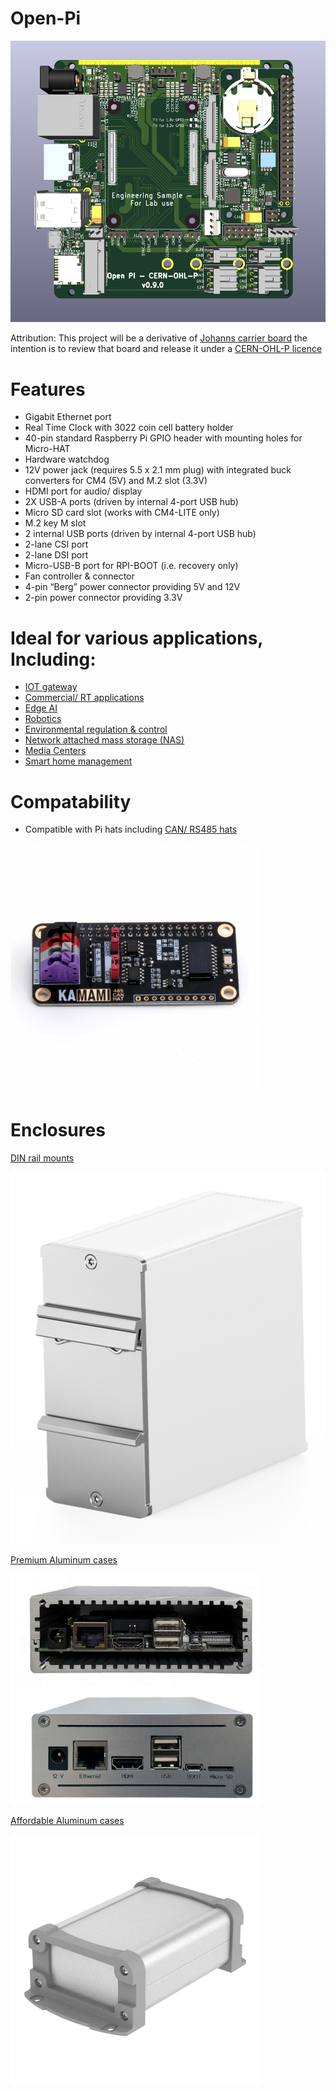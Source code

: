 # Open-Pi

![img](https://raw.githubusercontent.com/samuk/Open-Pi/main/v1/images/Engineering-sample.png)

Attribution: This project will be a derivative of [Johanns carrier board](https://github.com/geerlingguy/raspberry-pi-pcie-devices/issues/540) the intention is to review that board and release it under a [CERN-OHL-P licence](https://ohwr.org/cern_ohl_p_v2.txt)


# Features

   - Gigabit Ethernet port
  -  Real Time Clock with 3022 coin cell battery holder 
   - 40-pin standard Raspberry Pi GPIO header with mounting holes for Micro-HAT
   - Hardware watchdog
   - 12V power jack (requires 5.5 x 2.1 mm plug) with integrated buck converters for CM4 (5V) and M.2 slot (3.3V)
   - HDMI port for audio/ display
   - 2X USB-A ports (driven by internal 4-port USB hub)
   - Micro SD card slot (works with CM4-LITE only)
   - M.2 key M slot
   - 2 internal USB ports (driven by internal 4-port USB hub)
   - 2-lane CSI port 
   - 2-lane DSI port
   - Micro-USB-B port for RPI-BOOT (i.e. recovery only)
   - Fan controller & connector
   - 4-pin “Berg” power connector providing 5V and 12V
   - 2-pin power connector providing 3.3V
   
# Ideal for various applications, Including:

-    [IOT gateway](https://github.com/balena-os)
-    [Commercial/ RT applications](https://github.com/torizon/meta-toradex-torizon)
-    [Edge AI](https://github.com/huginn/huginn/blob/master/doc/docker/install.md)
-    [Robotics](https://github.com/linorobot/linorobot2#linorobot2)
-    [Environmental regulation & control](https://github.com/kizniche/Mycodo#mycodo)
-    [Network attached mass storage (NAS)](https://www.openmediavault.org/features.html)
-    [Media Centers](https://osmc.tv/)
-    [Smart home management](https://www.home-assistant.io/)

# Compatability
- Compatible with Pi hats including [CAN/ RS485 hats](https://wiki.kamamilabs.com/index.php/KAmodRPi_CAN_RS485_HAT#Description)
<img src="https://raw.githubusercontent.com/samuk/Open-Pi/main/v1/images/can-hat.png" alt="can hat" style="width:400px;"> 


# Enclosures

[DIN rail mounts](https://www.fischerelektronik.de/web_fischer/en_GB/cases/M1.12/Accessories%20for%20cases/$catalogue/fischerData/PR/RKL105_042/index.xhtml) 

![DIN](https://raw.githubusercontent.com/samuk/Open-Pi/main/v1/images/din.jpg)

[Premium Aluminum cases](https://www.fischerelektronik.com/web_fischer/en_GB/cases/M1.07/Miniature%20aluminium%20casing/$catalogue/fischerData/PR/AKG105_046_/search.xhtml)

<img src="https://raw.githubusercontent.com/samuk/Open-Pi/main/v1/images/premium.png" alt="can hat" style="width:400px;"> 

[Affordable Aluminum cases](https://www.aliexpress.com/item/1005005903163639.html)

<img src="https://raw.githubusercontent.com/samuk/Open-Pi/main/v1/images/afford.webp" alt="can hat" style="width:400px;"> 


